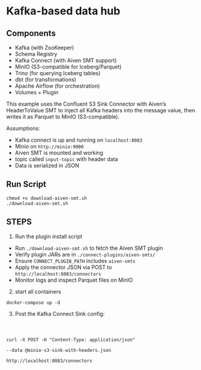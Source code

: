 # Kafka-based data hub

## Components
- Kafka (with ZooKeeper)
- Schema Registry
- Kafka Connect (with Aiven SMT support)
- MinIO (S3-compatible for Iceberg/Parquet)
- Trino (for querying Iceberg tables)
- dbt (for transformations)
- Apache Airflow (for orchestration)
- Volumes + Plugin

This example uses the Confluent S3 Sink Connector with Aiven’s HeaderToValue SMT
to inject all Kafka headers into the message value, then writes it as Parquet 
to MinIO (S3-compatible).

Assumptions:
- Kafka connect is up  and running on `localhost:8083`
- Minio on `http://minio:9000`
- Aiven SMT is mounted and working
- topic called `input-topic` with header data
- Data is serialized in JSON



## Run Script

    chmod +x download-aiven-smt.sh
    ./download-aiven-smt.sh


## STEPS

1. Run the plugin install script

- Run `./download-aiven-smt.sh` to fetch the Aiven SMT plugin
- Verify plugin JARs are in `./connect-plugins/aiven-smts/`
- Ensure `CONNECT_PLUGIN_PATH` includes `aiven-smts`
- Apply the connector JSON via POST to `http://localhost:8083/connectors`
- Monitor logs and inspect Parquet files on MinIO

2. start all containers

`docker-compose up -d`

3. Post the Kafka Connect Sink config:

<code>

curl -X POST -H "Content-Type: application/json" \
--data @minio-s3-sink-with-headers.json \
http://localhost:8083/connectors

</code>